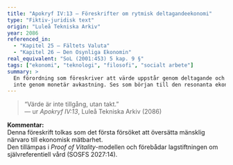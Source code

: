 ```yaml
---
title: "Apokryf IV:13 – Föreskrifter om rytmisk deltagandeekonomi"
type: "Fiktiv-juridisk text"
origin: "Luleå Tekniska Arkiv"
year: 2086
referenced_in:
  - "Kapitel 25 – Fältets Valuta"
  - "Kapitel 26 – Den Osynliga Ekonomin"
real_equivalent: "SoL (2001:453) 5 kap. 9 §"
tags: ["ekonomi", "teknologi", "filosofi", "socialt arbete"]
summary: >
  En förordning som föreskriver att värde uppstår genom deltagande och rytm, 
  inte genom monetär avkastning. Ses som början till den resonanta ekonomin.
---
```


> “Värde är inte tillgång, utan takt.”  
> — ur *Apokryf IV:13*, Luleå Tekniska Arkiv (2086)

**Kommentar:**  
Denna föreskrift tolkas som det första försöket att översätta mänsklig närvaro till ekonomisk mätbarhet.  
Den tillämpas i *Proof of Vitality*-modellen och förebådar lagstiftningen om självreferentiell vård (SOSFS 2027:14).
